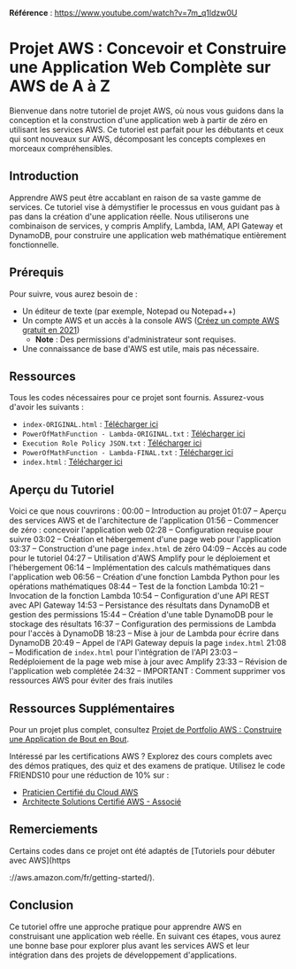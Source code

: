 **Référence**  : https://www.youtube.com/watch?v=7m_q1ldzw0U

# Projet AWS : Concevoir et Construire une Application Web Complète sur AWS de A à Z

Bienvenue dans notre tutoriel de projet AWS, où nous vous guidons dans la conception et la construction d'une application web à partir de zéro en utilisant les services AWS. Ce tutoriel est parfait pour les débutants et ceux qui sont nouveaux sur AWS, décomposant les concepts complexes en morceaux compréhensibles.

## Introduction
Apprendre AWS peut être accablant en raison de sa vaste gamme de services. Ce tutoriel vise à démystifier le processus en vous guidant pas à pas dans la création d'une application réelle. Nous utiliserons une combinaison de services, y compris Amplify, Lambda, IAM, API Gateway et DynamoDB, pour construire une application web mathématique entièrement fonctionnelle.

## Prérequis
Pour suivre, vous aurez besoin de :
- Un éditeur de texte (par exemple, Notepad ou Notepad++)
- Un compte AWS et un accès à la console AWS ([Créez un compte AWS gratuit en 2021](https://youtu.be/LIEN_VIDEO))
  - **Note** : Des permissions d'administrateur sont requises.
- Une connaissance de base d'AWS est utile, mais pas nécessaire.

## Ressources
Tous les codes nécessaires pour ce projet sont fournis. Assurez-vous d'avoir les suivants :
- `index-ORIGINAL.html` : [Télécharger ici](https://drive.google.com/file/d/1D4GF...)
- `PowerOfMathFunction - Lambda-ORIGINAL.txt` : [Télécharger ici](https://drive.google.com/file/d/1ak_o...)
- `Execution Role Policy JSON.txt` : [Télécharger ici](https://drive.google.com/file/d/1xdko...)
- `PowerOfMathFunction - Lambda-FINAL.txt` : [Télécharger ici](https://drive.google.com/file/d/1ao_8...)
- `index.html` : [Télécharger ici](https://drive.google.com/file/d/1fCFD...)

## Aperçu du Tutoriel
Voici ce que nous couvrirons :
00:00 – Introduction au projet
01:07 – Aperçu des services AWS et de l'architecture de l'application
01:56 – Commencer de zéro : concevoir l'application web
02:28 – Configuration requise pour suivre
03:02 – Création et hébergement d'une page web pour l'application
03:37 – Construction d'une page `index.html` de zéro
04:09 – Accès au code pour le tutoriel
04:27 – Utilisation d'AWS Amplify pour le déploiement et l'hébergement
06:14 – Implémentation des calculs mathématiques dans l'application web
06:56 – Création d'une fonction Lambda Python pour les opérations mathématiques
08:44 – Test de la fonction Lambda
10:21 – Invocation de la fonction Lambda
10:54 – Configuration d'une API REST avec API Gateway
14:53 – Persistance des résultats dans DynamoDB et gestion des permissions
15:44 – Création d'une table DynamoDB pour le stockage des résultats
16:37 – Configuration des permissions de Lambda pour l'accès à DynamoDB
18:23 – Mise à jour de Lambda pour écrire dans DynamoDB
20:49 – Appel de l'API Gateway depuis la page `index.html`
21:08 – Modification de `index.html` pour l'intégration de l'API
23:03 – Redéploiement de la page web mise à jour avec Amplify
23:33 – Révision de l'application web complétée
24:32 – IMPORTANT : Comment supprimer vos ressources AWS pour éviter des frais inutiles

## Ressources Supplémentaires
Pour un projet plus complet, consultez [Projet de Portfolio AWS : Construire une Application de Bout en Bout](https://youtu.be/AUTRE_VIDEO_LIEN).

Intéressé par les certifications AWS ? Explorez des cours complets avec des démos pratiques, des quiz et des examens de pratique. Utilisez le code FRIENDS10 pour une réduction de 10% sur :
- [Praticien Certifié du Cloud AWS](https://academy.zerotomastery.io/a/aff_lnk)
- [Architecte Solutions Certifié AWS - Associé](https://academy.zerotomastery.io/a/aff_lnk)

## Remerciements
Certains codes dans ce projet ont été adaptés de [Tutoriels pour débuter avec AWS](https

://aws.amazon.com/fr/getting-started/).

## Conclusion
Ce tutoriel offre une approche pratique pour apprendre AWS en construisant une application web réelle. En suivant ces étapes, vous aurez une bonne base pour explorer plus avant les services AWS et leur intégration dans des projets de développement d'applications.
```
